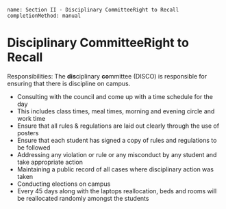 ```ngMeta
name: Section II - Disciplinary CommitteeRight to Recall
completionMethod: manual
```

# Disciplinary CommitteeRight to Recall

Responsibilities:
The **dis**ciplinary **co**mmittee (DISCO) is responsible for ensuring that there is discipline on campus.
- Consulting with the council and come up with a time schedule for the day
- This includes class times, meal times, morning and evening circle and work time
- Ensure that all rules & regulations are laid out clearly through the use of posters
- Ensure that each student has signed a copy of rules and regulations to be followed
- Addressing any violation or rule or any misconduct by any student and take appropriate action
- Maintaining a public record of all cases where disciplinary action was taken
- Conducting elections on campus
- Every 45 days along with the laptops reallocation, beds and rooms will be reallocated randomly amongst the students


